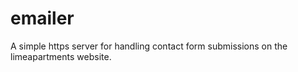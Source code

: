 # emailer

A simple https server for handling contact form submissions on the limeapartments website.
